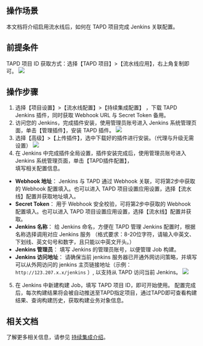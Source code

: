 ## 操作场景
本文档将介绍启用流水线后，如何在 TAPD 项目完成 Jenkins 关联配置。
## 前提条件
TAPD 项目 ID 获取方式：选择【TAPD 项目】>【流水线应用】，右上角复制即可。
  ![](https://main.qcloudimg.com/raw/c1feb230355285094e5cc1af4568fe9c.png)
## 操作步骤
1. 选择【项目设置】>【流水线配置】>【持续集成配置】 ，下载 TAPD Jenkins 插件，同时获取 Webhook URL 与 Secret Token 备用。
2. 访问您的 Jenkins，完成插件安装，使用管理员账号进入 Jenkins 系统管理页面，单击【管理插件】，安装 TAPD 插件。
![](https://main.qcloudimg.com/raw/5e0b1324b2e951bd149ed5ee9b928af8.png)
3. 选择【高级】>【上传插件】，选中下载好的插件进行安装。（代理与升级无需设置）
 ![](https://main.qcloudimg.com/raw/d4d424a42e667bac14d501c49a52ef67.png)
4. 在 Jenkins 中完成插件全局设置，插件安装完成后，使用管理员账号进入 Jenkins 系统管理页面，单击【TAPD插件配置】，</br>填写相关配置信息。
 - **Webhook 地址**： Jenkins 与 TAPD 通过 Webhook 关联，可将第2步中获取的 Webhook 配置填入。也可以进入 TAPD  项目设置应用设置，选择【流水线】配置并获取地址填入。
 - **Secret Token**： 用于 Webhook 安全校验，可将第2步中获取的 Webhook 配置填入。也可以进入 TAPD 项目设置应用设置，选择【流水线】配置并获取。
 - **Jenkins 名称**： 给 Jenkins 命名，方便在 TAPD 管理 Jenkins 配置时，根据名称选择调用对应 Jenkins 服务 （格式要求：8-20位字符，请输入中英文、下划线、英文句号和数字，且只能以中英文开头。）
 - **Jenkins 管理员**： 填写 Jenkins 的管理员账号，以便管理 Job 构建。
 - **Jenkins 访问地址**： 请确保当前 jenkins 服务器已开通外网访问策略，并填写可以从外网访问的 jenkins 主页链接地址（示例：`http://123.207.x.x/jenkins` ）, 以支持从 TAPD 访问当前 Jenkins。
 ![](https://main.qcloudimg.com/raw/f2536c6f1b6e29f4d9225e8c4f062fae.png)
5. 在 Jenkins 中新建构建 Job，填写 TAPD 项目 ID，即可开始使用。
	配置完成后，每次构建结果将会被自动推送至TAPD指定项目，通过TAPD即可查看构建结果、查询构建历史，获取构建业务对象信息。

## 相关文档
了解更多相关信息，请参见 [持续集成介绍](https://www.tapd.cn/help/view#1120003271001002309)。
